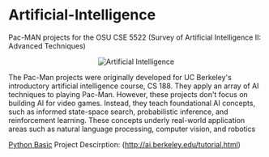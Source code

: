 # Artificial-Intelligence
Pac-MAN projects for the OSU CSE 5522 (Survey of Artificial Intelligence II: Advanced Techniques)

<p align="center">
  <img src="http://ai.berkeley.edu/images/pacman_game.gif" alt="Artificial Intelligence"/>
</p>

The Pac-Man projects were originally developed for UC Berkeley's introductory artificial intelligence course, CS 188. They apply an array of AI techniques to playing Pac-Man. However, these projects don't focus on building AI for video games. Instead, they teach foundational AI concepts, such as informed state-space search, probabilistic inference, and reinforcement learning. These concepts underly real-world application areas such as natural language processing, computer vision, and robotics

[Python Basic](./python-basic)
Project Descirption: (http://ai.berkeley.edu/tutorial.html)
